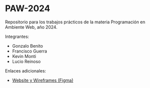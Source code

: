 # PAW-2024
Repositorio para los trabajos prácticos de la materia Programación en Ambiente Web, año 2024. 

Integrantes: 
- Gonzalo Benito
- Francisco Guerra
- Kevin Monti
- Lucio Reinoso

Enlaces adicionales:
- [Website y Wireframes (Figma)](https://www.figma.com/file/780n3imOYZXn6FMVT0Zzpq/KLFG---Sitemap?type=design&node-id=0-1&mode=design&t=U6YfYKcbj4ooqUXw-0)